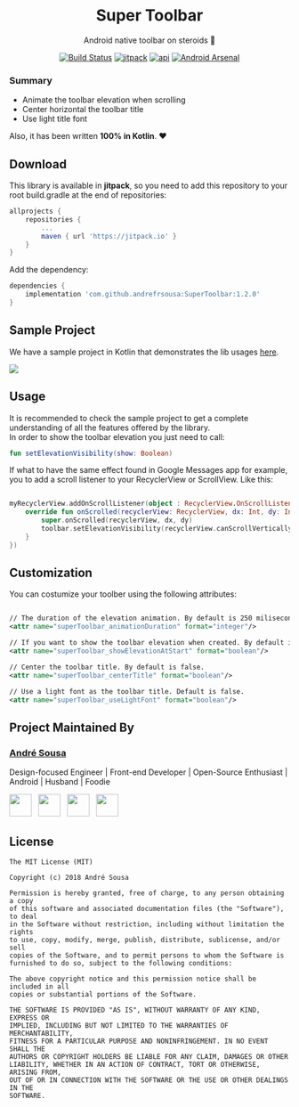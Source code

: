 <h1 align="center">Super Toolbar</h1>
<p align="center">Android native toolbar on steroids 💪</p>
<p align="center">
  <a href="https://travis-ci.org/andrefrsousa/SuperToolbar"><img src="https://travis-ci.org/andrefrsousa/SuperToolbar.svg?branch=master" alt="Build Status"></a>
  <a href="https://jitpack.io/#andrefrsousa/SuperToolbar"><img src="https://jitpack.io/v/andrefrsousa/SuperToolbar.svg" alt="jitpack"></a>
  <a href="https://android-arsenal.com/api?level=14"><img src="https://img.shields.io/badge/API-14%2B-orange.svg?style=flat" alt="api"></a>
  <a href="https://android-arsenal.com/details/1/7261"><img src="https://img.shields.io/badge/Android%20Arsenal-SuperBottomSheet-green.svg?style=flat" alt="Android Arsenal"></a>
</p>
  
### Summary  

* Animate the toolbar elevation when scrolling
* Center horizontal the toolbar title
* Use light title font

Also, it has been written **100% in Kotlin**. ❤️  

## Download  
  
This library is available in **jitpack**, so you need to add this repository to your root build.gradle at the end of repositories:
   
```groovy  
allprojects {
    repositories {
        ...
        maven { url 'https://jitpack.io' }
    }
}
```
	
Add the dependency:

```groovy 
dependencies {
    implementation 'com.github.andrefrsousa:SuperToolbar:1.2.0'
}
```  

## Sample Project  

We have a sample project in Kotlin that demonstrates the lib usages [here](https://github.com/andrefrsousa/SuperToolbar/blob/master/demo/src/main/java/com/andrefrsousa/supertoolbar/demo/DemoActivity.kt).

![](/raw/example.gif)

## Usage  

It is recommended to check the sample project to get a complete understanding of all the features offered by the library.  
In order to show the toolbar elevation you just need to call:

```kotlin
fun setElevationVisibility(show: Boolean)
```  

If what to have the same effect found in Google Messages app for example, you to add a scroll listener to your RecyclerView or ScrollView. Like this:

```kotlin

myRecyclerView.addOnScrollListener(object : RecyclerView.OnScrollListener() {
    override fun onScrolled(recyclerView: RecyclerView, dx: Int, dy: Int) {
        super.onScrolled(recyclerView, dx, dy)
        toolbar.setElevationVisibility(recyclerView.canScrollVertically(-1))
    }
})

```

  
## Customization
  
You can costumize your toolber using the following attributes:

```xml

// The duration of the elevation animation. By default is 250 miliseconds.
<attr name="superToolbar_animationDuration" format="integer"/>

// If you want to show the toolbar elevation when created. By default is false.
<attr name="superToolbar_showElevationAtStart" format="boolean"/>

// Center the toolbar title. By default is false.
<attr name="superToolbar_centerTitle" format="boolean"/>

// Use a light font as the toolbar title. Default is false.
<attr name="superToolbar_useLightFont" format="boolean"/>

```

## Project Maintained By

### [André Sousa](https://andrefrsousa.github.io)

Design-focused Engineer | Front-end Developer | Open-Source Enthusiast | Android | Husband | Foodie

<a href="https://www.linkedin.com/in/andrefrsousa/"><img src="https://github.com/andrefrsousa/social-icons/blob/master/linkedin.png?raw=true" width="40" style="margin-right:8px"></a>
<a href="https://stackoverflow.com/users/1574250/andré-sousa"><img src="https://github.com/andrefrsousa/social-icons/blob/master/stackoverflow.png?raw=true" width="40" style="margin-right:8px"></a>
<a href="https://medium.com/andré-sousa"><img src="https://github.com/andrefrsousa/social-icons/blob/master/medium.png?raw=true" width="40" style="margin-right:8px"></a>
<a href="https://twitter.com/andrefrsousa"><img src="https://github.com/andrefrsousa/social-icons/blob/master/twitter.png?raw=true" width="40" style="margin-right:8px"></a>
  
## License  
  
```  
The MIT License (MIT)  
  
Copyright (c) 2018 André Sousa  
  
Permission is hereby granted, free of charge, to any person obtaining a copy  
of this software and associated documentation files (the "Software"), to deal  
in the Software without restriction, including without limitation the rights  
to use, copy, modify, merge, publish, distribute, sublicense, and/or sell  
copies of the Software, and to permit persons to whom the Software is  
furnished to do so, subject to the following conditions:  
  
The above copyright notice and this permission notice shall be included in all  
copies or substantial portions of the Software.  
  
THE SOFTWARE IS PROVIDED "AS IS", WITHOUT WARRANTY OF ANY KIND, EXPRESS OR  
IMPLIED, INCLUDING BUT NOT LIMITED TO THE WARRANTIES OF MERCHANTABILITY,  
FITNESS FOR A PARTICULAR PURPOSE AND NONINFRINGEMENT. IN NO EVENT SHALL THE  
AUTHORS OR COPYRIGHT HOLDERS BE LIABLE FOR ANY CLAIM, DAMAGES OR OTHER  
LIABILITY, WHETHER IN AN ACTION OF CONTRACT, TORT OR OTHERWISE, ARISING FROM,  
OUT OF OR IN CONNECTION WITH THE SOFTWARE OR THE USE OR OTHER DEALINGS IN THE  
SOFTWARE.
